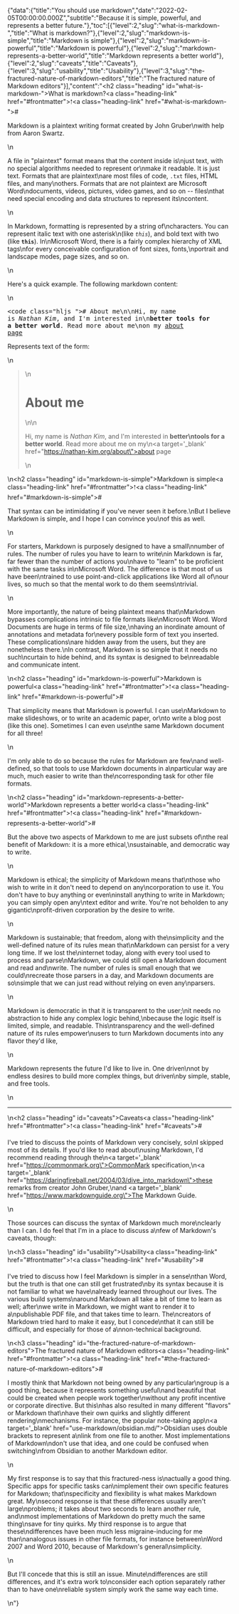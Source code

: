 {"data":{"title":"You should use markdown","date":"2022-02-05T00:00:00.000Z","subtitle":"Because it is simple, powerful, and represents a better future."},"toc":[{"level":2,"slug":"what-is-markdown-","title":"What is markdown?"},{"level":2,"slug":"markdown-is-simple","title":"Markdown is simple"},{"level":2,"slug":"markdown-is-powerful","title":"Markdown is powerful"},{"level":2,"slug":"markdown-represents-a-better-world","title":"Markdown represents a better world"},{"level":2,"slug":"caveats","title":"Caveats"},{"level":3,"slug":"usability","title":"Usability"},{"level":3,"slug":"the-fractured-nature-of-markdown-editors","title":"The fractured nature of Markdown editors"}],"content":"<h2 class=\"heading\" id=\"what-is-markdown-\">What is markdown?<a class=\"heading-link\" href=\"#frontmatter\">🠑</a><a class=\"heading-link\" href=\"#what-is-markdown-\">#</a></h2><p>Markdown is a plaintext writing format created by John Gruber\nwith help from Aaron Swartz.</p>\n<p>A file in &quot;plaintext&quot; format means that the content inside is\njust text, with no special algorithms needed to represent or\nmake it readable. It is just text. Formats that are plaintext\nare most files of code, <code>.txt</code> files, HTML files, and many\nothers. Formats that are not plaintext are Microsoft Word\ndocuments, videos, pictures, video games, and so on -- files\nthat need special encoding and data structures to represent its\ncontent.</p>\n<p>In Markdown, formatting is represented by a string of\ncharacters. You can represent italic text with one asterisk\n(like <code>*this*</code>), and bold text with two (like <code>**this**</code>). In\nMicrosoft Word, there is a fairly complex hierarchy of XML tags\nfor every conceivable configuration of font sizes, fonts,\nportrait and landscape modes, page sizes, and so on.</p>\n<p>Here&#39;s a quick example. The following markdown content:</p>\n<pre><code class=\"hljs \"># About me\n\nHi, my name is *Nathan Kim*, and I&#39;m interested in\n**better tools for a better world**. Read more about me\non my [about page](https://nathan-kim.org/about)</code></pre><p>Represents text of the form:</p>\n<blockquote>\n<h1> About me </h1>\n\n<p>Hi, my name is <em>Nathan Kim</em>, and I&#39;m interested in <strong>better\ntools for a better world</strong>. Read more about me on my\n<a target='_blank'  href=\"https://nathan-kim.org/about\">about page</a></p>\n</blockquote>\n<h2 class=\"heading\" id=\"markdown-is-simple\">Markdown is simple<a class=\"heading-link\" href=\"#frontmatter\">🠑</a><a class=\"heading-link\" href=\"#markdown-is-simple\">#</a></h2><p>That syntax can be intimidating if you&#39;ve never seen it before.\nBut I believe Markdown is simple, and I hope I can convince you\nof this as well.</p>\n<p>For starters, Markdown is purposely designed to have a small\nnumber of rules. The number of rules you have to learn to write\nin Markdown is far, far fewer than the number of actions you\nhave to &quot;learn&quot; to be proficient with the same tasks in\nMicrosoft Word. The difference is that most of us have been\ntrained to use point-and-click applications like Word all of\nour lives, so much so that the mental work to do them seems\ntrivial.</p>\n<p>More importantly, the nature of being plaintext means that\nMarkdown bypasses complications intrinsic to file formats like\nMicrosoft Word. Word Documents are huge in terms of file size,\nhaving an inordinate amount of annotations and metadata for\nevery possible form of text you inserted. These complications\nare hidden away from the users, but they are nonetheless there.\nIn contrast, Markdown is so simple that it needs no such\ncurtain to hide behind, and its syntax is designed to be\nreadable and communicate intent.</p>\n<h2 class=\"heading\" id=\"markdown-is-powerful\">Markdown is powerful<a class=\"heading-link\" href=\"#frontmatter\">🠑</a><a class=\"heading-link\" href=\"#markdown-is-powerful\">#</a></h2><p>That simplicity means that Markdown is powerful. I can use\nMarkdown to make slideshows, or to write an academic paper, or\nto write a blog post (like this one). Sometimes I can even use\nthe same Markdown document for all three!</p>\n<p>I&#39;m only able to do so because the rules for Markdown are few\nand well-defined, so that tools to use Markdown documents in a\nparticular way are much, much easier to write than the\ncorresponding task for other file formats.</p>\n<h2 class=\"heading\" id=\"markdown-represents-a-better-world\">Markdown represents a better world<a class=\"heading-link\" href=\"#frontmatter\">🠑</a><a class=\"heading-link\" href=\"#markdown-represents-a-better-world\">#</a></h2><p>But the above two aspects of Markdown to me are just subsets of\nthe real benefit of Markdown: it is a more ethical,\nsustainable, and democratic way to write.</p>\n<p>Markdown is ethical; the simplicity of Markdown means that\nthose who wish to write in it don&#39;t need to depend on any\ncorporation to use it. You don&#39;t have to buy anything or even\ninstall anything to write in Markdown; you can simply open any\ntext editor and write. You&#39;re not beholden to any gigantic\nprofit-driven corporation by the desire to write.</p>\n<p>Markdown is sustainable; that freedom, along with the\nsimplicity and the well-defined nature of its rules mean that\nMarkdown can persist for a very long time. If we lost the\ninternet today, along with every tool used to process and parse\nMarkdown, we could still open a Markdown document and read and\nwrite. The number of rules is small enough that we could\nrecreate those parsers in a day, and Markdown documents are so\nsimple that we can just read without relying on even any\nparsers.</p>\n<p>Markdown is democratic in that it is transparent to the user;\nit needs no abstraction to hide any complex logic behind,\nbecause the logic itself is limited, simple, and readable. This\ntransparency and the well-defined nature of its rules empower\nusers to turn Markdown documents into any flavor they&#39;d like,</p>\n<p>Markdown represents the future I&#39;d like to live in. One driven\nnot by endless desires to build more complex things, but driven\nby simple, stable, and free tools.</p>\n<hr>\n<h2 class=\"heading\" id=\"caveats\">Caveats<a class=\"heading-link\" href=\"#frontmatter\">🠑</a><a class=\"heading-link\" href=\"#caveats\">#</a></h2><p>I&#39;ve tried to discuss the points of Markdown very concisely, so\nI skipped most of its details. If you&#39;d like to read about\nusing Markdown, I&#39;d recommend reading through the\n<a target='_blank'  href=\"https://commonmark.org\">CommonMark specification</a>,\n<a target='_blank'  href=\"https://daringfireball.net/2004/03/dive_into_markdown\">these remarks from creator John Gruber</a>,\nand <a target='_blank'  href=\"https://www.markdownguide.org\">The Markdown Guide</a>.</p>\n<p>Those sources can discuss the syntax of Markdown much more\nclearly than I can. I do feel that I&#39;m in a place to discuss a\nfew of Markdown&#39;s caveats, though:</p>\n<h3 class=\"heading\" id=\"usability\">Usability<a class=\"heading-link\" href=\"#frontmatter\">🠑</a><a class=\"heading-link\" href=\"#usability\">#</a></h3><p>I&#39;ve tried to discuss how I feel Markdown is simpler in a sense\nthan Word, but the truth is that one can still get frustrated\nby its syntax because it is not familiar to what we have\nalready learned throughout our lives. The various build systems\naround Markdown all take a bit of time to learn as well; after\nwe write in Markdown, we might want to render it to a\npublishable PDF file, and that takes time to learn. The\ncreators of Markdown tried hard to make it easy, but I concede\nthat it can still be difficult, and especially for those of a\nnon-technical background.</p>\n<h3 class=\"heading\" id=\"the-fractured-nature-of-markdown-editors\">The fractured nature of Markdown editors<a class=\"heading-link\" href=\"#frontmatter\">🠑</a><a class=\"heading-link\" href=\"#the-fractured-nature-of-markdown-editors\">#</a></h3><p>I mostly think that Markdown not being owned by any particular\ngroup is a good thing, because it represents something useful\nand beautiful that could be created when people work together\nwithout any profit incentive or corporate directive. But this\nhas also resulted in many different &quot;flavors&quot; or Markdown that\nhave their own quirks and slightly different rendering\nmechanisms. For instance, the popular note-taking app\n<a target='_blank'  href=\"use-markdown/obsidian.md/\">Obsidian</a> uses double brackets to represent a\nlink from one file to another. Most implementations of Markdown\ndon&#39;t use that idea, and one could be confused when switching\nfrom Obsidian to another Markdown editor.</p>\n<p>My first response is to say that this fractured-ness is\nactually a good thing. Specific apps for specific tasks can\nimplement their own specific features for Markdown; that\nspecificity and flexibility is what makes Markdown great. My\nsecond response is that these differences usually aren&#39;t large\nproblems; it takes about two seconds to learn another rule, and\nmost implementations of Markdown do pretty much the same thing\nsave for tiny quirks. My third response is to argue that these\ndifferences have been much less migraine-inducing for me than\nanalogous issues in other file formats, for instance between\nWord 2007 and Word 2010, because of Markdown&#39;s general\nsimplicity.</p>\n<p>But I&#39;ll concede that this is still an issue. Minute\ndifferences are still differences, and it&#39;s extra work to\nconsider each option separately rather than to have one\nreliable system simply work the same way each time.</p>\n"}